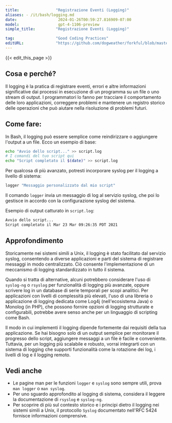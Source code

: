 ```yaml
---
title:                "Registrazione Eventi (Logging)"
aliases: - /it/bash/logging.md
date:                  2024-01-26T00:59:27.816909-07:00
model:                 gpt-4-1106-preview
simple_title:         "Registrazione Eventi (Logging)"

tag:                  "Good Coding Practices"
editURL:              "https://github.com/dogweather/forkful/blob/master/content/it/bash/logging.md"
---
```


{{< edit_this_page >}}

## Cosa e perché?

Il logging è la pratica di registrare eventi, errori e altre informazioni significative dai processi in esecuzione di un programma su un file o uno stream di output. I programmatori lo fanno per tracciare il comportamento delle loro applicazioni, correggere problemi e mantenere un registro storico delle operazioni che può aiutare nella risoluzione di problemi futuri.

## Come fare:

In Bash, il logging può essere semplice come reindirizzare o aggiungere l'output a un file. Ecco un esempio di base:

```Bash
echo "Avvio dello script..." >> script.log
# I comandi del tuo script qui
echo "Script completato il $(date)" >> script.log
```

Per qualcosa di più avanzato, potresti incorporare syslog per il logging a livello di sistema:

```Bash
logger "Messaggio personalizzato dal mio script"
```

Il comando `logger` invia un messaggio di log al servizio syslog, che poi lo gestisce in accordo con la configurazione syslog del sistema.

Esempio di output catturato in `script.log`:

```Bash
Avvio dello script...
Script completato il Mar 23 Mar 09:26:35 PDT 2021
```

## Approfondimento

Storicamente nei sistemi simili a Unix, il logging è stato facilitato dal servizio syslog, consentendo a diverse applicazioni e parti del sistema di registrare messaggi in modo centralizzato. Ciò consente l'implementazione di un meccanismo di logging standardizzato in tutto il sistema.

Quando si tratta di alternative, alcuni potrebbero considerare l'uso di `syslog-ng` o `rsyslog` per funzionalità di logging più avanzate, oppure scrivere log in un database di serie temporali per scopi analitici. Per applicazioni con livelli di complessità più elevati, l'uso di una libreria o applicazione di logging dedicata come Log4j (nell'ecosistema Java) o Monolog (in PHP), che possono fornire opzioni di logging strutturate e configurabili, potrebbe avere senso anche per un linguaggio di scripting come Bash.

Il modo in cui implementi il logging dipende fortemente dai requisiti della tua applicazione. Se hai bisogno solo di un output semplice per monitorare il progresso dello script, aggiungere messaggi a un file è facile e conveniente. Tuttavia, per un logging più scalabile e robusto, vorrai integrarti con un sistema di logging che supporti funzionalità come la rotazione dei log, i livelli di log e il logging remoto.

## Vedi anche

- Le pagine man per le funzioni `logger` e `syslog` sono sempre utili, prova `man logger` o `man syslog`.
- Per uno sguardo approfondito al logging di sistema, considera il leggere la documentazione di `rsyslog` e `syslog-ng`.
- Per scoprire di più sul contesto storico e i principi dietro il logging nei sistemi simili a Unix, il protocollo `Syslog` documentato nell'RFC 5424 fornisce informazioni comprensive.
